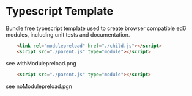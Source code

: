 # Typescript Template
Bundle free typescript template used to create browser compatible ed6 modules, including unit tests and documentation.


```html
    <link rel="modulepreload" href="./child.js"></script>
    <script src="./parent.js" type="module"></script>
```

see withModulepreload.png

```html
    <script src="./parent.js" type="module"></script>
```
see noModulepreload.pgn
